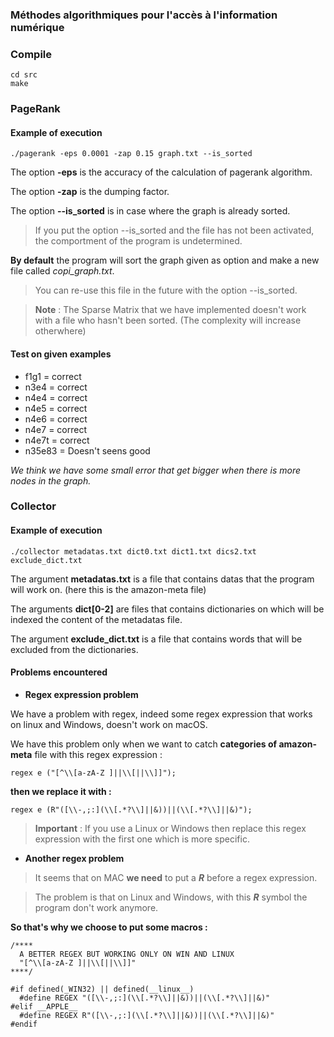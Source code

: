 ### Méthodes algorithmiques pour l'accès à l'information numérique

### __Compile__

```
cd src
make
```

### __PageRank__

#### Example of execution
```
./pagerank -eps 0.0001 -zap 0.15 graph.txt --is_sorted
```

The option **-eps** is the accuracy of the calculation of pagerank algorithm.

The option **-zap** is the dumping factor.

The option **--is_sorted** is in case where the graph is already sorted.

>If you put the option --is_sorted and the file has not been activated, the comportment of the program is undetermined.

**By default** the program will sort the graph given as option and make a new file called *copi_graph.txt*.

>You can re-use this file in the future with the option --is_sorted.

<hz/>

>**Note** : The Sparse Matrix that we have implemented doesn't work with a file who hasn't been sorted. (The complexity will increase otherwhere)

#### **Test on given examples**
* f1g1 = correct
* n3e4 = correct
* n4e4 = correct
* n4e5 = correct
* n4e6 = correct
* n4e7 = correct
* n4e7t = correct
* n35e83 = Doesn't seens good

*We think we have some small error that get bigger when there is more nodes in the graph.*

### __Collector__

#### Example of execution
```
./collector metadatas.txt dict0.txt dict1.txt dics2.txt exclude_dict.txt
```

The argument **metadatas.txt** is a file that contains datas that the program will work on. (here this is the amazon-meta file)

The arguments **dict[0-2]** are files that contains dictionaries on which will be indexed the content of the metadatas file.

The argument **exclude_dict.txt** is a file that contains words that will be excluded from the dictionaries.

#### Problems encountered

* **Regex expression problem**

We have a problem with regex, indeed some regex expression that works on linux and Windows, doesn't work on macOS.

We have this problem only when we want to catch  **__categories__ of amazon-meta** file with this regex expression :
```
regex e ("[^\\[a-zA-Z ]||\\[||\\]]");
```
**then we replace it with :**
```
regex e (R"([\\-,;:](\\[.*?\\]||&))||(\\[.*?\\]||&)");
```

>**Important** : If you use a Linux or Windows then replace this regex expression with the first one which is more specific.

* **Another regex problem**

>It seems that on MAC **we need** to put a ***R*** before a regex expression.

>The problem is that on Linux and Windows, with this ***R*** symbol the program don't work anymore.

**So that's why we choose to put some macros :**

```
/****
  A BETTER REGEX BUT WORKING ONLY ON WIN AND LINUX
  "[^\\[a-zA-Z ]||\\[||\\]]"
****/

#if defined(_WIN32) || defined(__linux__)
  #define REGEX "([\\-,;:](\\[.*?\\]||&))||(\\[.*?\\]||&)"
#elif __APPLE__
  #define REGEX R"([\\-,;:](\\[.*?\\]||&))||(\\[.*?\\]||&)"
#endif
```
